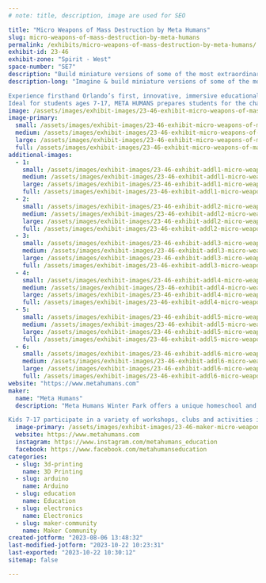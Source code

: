 ```yaml
---
# note: title, description, image are used for SEO

title: "Micro Weapons of Mass Destruction by Meta Humans"
slug: micro-weapons-of-mass-destruction-by-meta-humans
permalink: /exhibits/micro-weapons-of-mass-destruction-by-meta-humans/
exhibit-id: 23-46
exhibit-zone: "Spirit - West"
space-number: "SE7"
description: "Build miniature versions of some of the most extraordinary weapons of the Medieval world. "
description-long: "Imagine & build miniature versions of some of the most extraordinary weapons of the Medieval world. Learn the science of catapults & other weapons perfectly sized for spitball warfare. A fantastic introduction to mechanics, models, and art.

Experience firsthand Orlando’s first, innovative, immersive educational program utilizing STEM, the Arts and Entrepreneurship.
Ideal for students ages 7-17, META HUMANS prepares students for the challenges and opportunities of the 21st century and provides hands-on activities outside a traditional classroom setting."
image: /assets/images/exhibit-images/23-46-exhibit-micro-weapons-of-mass-destruction-by-meta-humans-mwmd2-large.jpg
image-primary: 
  small: /assets/images/exhibit-images/23-46-exhibit-micro-weapons-of-mass-destruction-by-meta-humans-mwmd2-small.jpg
  medium: /assets/images/exhibit-images/23-46-exhibit-micro-weapons-of-mass-destruction-by-meta-humans-mwmd2-medium.jpg
  large: /assets/images/exhibit-images/23-46-exhibit-micro-weapons-of-mass-destruction-by-meta-humans-mwmd2-large.jpg
  full: /assets/images/exhibit-images/23-46-exhibit-micro-weapons-of-mass-destruction-by-meta-humans-mwmd2-full.jpg
additional-images: 
  - 1:
    small: /assets/images/exhibit-images/23-46-exhibit-addl1-micro-weapons-of-mass-destruction-by-meta-humans-screen-shot-2023-08-06-at-1-43-03-pm-small.png
    medium: /assets/images/exhibit-images/23-46-exhibit-addl1-micro-weapons-of-mass-destruction-by-meta-humans-screen-shot-2023-08-06-at-1-43-03-pm-medium.png
    large: /assets/images/exhibit-images/23-46-exhibit-addl1-micro-weapons-of-mass-destruction-by-meta-humans-screen-shot-2023-08-06-at-1-43-03-pm-large.png
    full: /assets/images/exhibit-images/23-46-exhibit-addl1-micro-weapons-of-mass-destruction-by-meta-humans-screen-shot-2023-08-06-at-1-43-03-pm-full.png
  - 2:
    small: /assets/images/exhibit-images/23-46-exhibit-addl2-micro-weapons-of-mass-destruction-by-meta-humans-mwmd1-small.jpg
    medium: /assets/images/exhibit-images/23-46-exhibit-addl2-micro-weapons-of-mass-destruction-by-meta-humans-mwmd1-medium.jpg
    large: /assets/images/exhibit-images/23-46-exhibit-addl2-micro-weapons-of-mass-destruction-by-meta-humans-mwmd1-large.jpg
    full: /assets/images/exhibit-images/23-46-exhibit-addl2-micro-weapons-of-mass-destruction-by-meta-humans-mwmd1-full.jpg
  - 3:
    small: /assets/images/exhibit-images/23-46-exhibit-addl3-micro-weapons-of-mass-destruction-by-meta-humans-44-mwmd2-7211-small.jpg
    medium: /assets/images/exhibit-images/23-46-exhibit-addl3-micro-weapons-of-mass-destruction-by-meta-humans-44-mwmd2-7211-medium.jpg
    large: /assets/images/exhibit-images/23-46-exhibit-addl3-micro-weapons-of-mass-destruction-by-meta-humans-44-mwmd2-7211-large.jpg
    full: /assets/images/exhibit-images/23-46-exhibit-addl3-micro-weapons-of-mass-destruction-by-meta-humans-44-mwmd2-7211-full.jpg
  - 4:
    small: /assets/images/exhibit-images/23-46-exhibit-addl4-micro-weapons-of-mass-destruction-by-meta-humans-mwmd3-small.jpg
    medium: /assets/images/exhibit-images/23-46-exhibit-addl4-micro-weapons-of-mass-destruction-by-meta-humans-mwmd3-medium.jpg
    large: /assets/images/exhibit-images/23-46-exhibit-addl4-micro-weapons-of-mass-destruction-by-meta-humans-mwmd3-large.jpg
    full: /assets/images/exhibit-images/23-46-exhibit-addl4-micro-weapons-of-mass-destruction-by-meta-humans-mwmd3-full.jpg
  - 5:
    small: /assets/images/exhibit-images/23-46-exhibit-addl5-micro-weapons-of-mass-destruction-by-meta-humans-screen-shot-2023-08-06-at-1-43-16-pm-small.png
    medium: /assets/images/exhibit-images/23-46-exhibit-addl5-micro-weapons-of-mass-destruction-by-meta-humans-screen-shot-2023-08-06-at-1-43-16-pm-medium.png
    large: /assets/images/exhibit-images/23-46-exhibit-addl5-micro-weapons-of-mass-destruction-by-meta-humans-screen-shot-2023-08-06-at-1-43-16-pm-large.png
    full: /assets/images/exhibit-images/23-46-exhibit-addl5-micro-weapons-of-mass-destruction-by-meta-humans-screen-shot-2023-08-06-at-1-43-16-pm-full.png
  - 6:
    small: /assets/images/exhibit-images/23-46-exhibit-addl6-micro-weapons-of-mass-destruction-by-meta-humans-screen-shot-2023-08-06-at-1-43-52-pm-small.png
    medium: /assets/images/exhibit-images/23-46-exhibit-addl6-micro-weapons-of-mass-destruction-by-meta-humans-screen-shot-2023-08-06-at-1-43-52-pm-medium.png
    large: /assets/images/exhibit-images/23-46-exhibit-addl6-micro-weapons-of-mass-destruction-by-meta-humans-screen-shot-2023-08-06-at-1-43-52-pm-large.png
    full: /assets/images/exhibit-images/23-46-exhibit-addl6-micro-weapons-of-mass-destruction-by-meta-humans-screen-shot-2023-08-06-at-1-43-52-pm-full.png
website: "https://www.metahumans.com"
maker: 
  name: "Meta Humans"
  description: "Meta Humans Winter Park offers a unique homeschool and after school membership option for families who are interested in helping their children nurture curiosity and inspire innovation to prepare them for the future.

Kids 7-17 participate in a variety of workshops, clubs and activities in technology, science and business: improv, magic, hydroponics, CAD, gaming, financial literacy, arts, hands-on science and more."
  image-primary: /assets/images/exhibit-images/23-46-maker-micro-weapons-of-mass-destruction-by-meta-humans-logo-metahumans-vertical-2019-rgb-transparent-medium.png
  website: https://www.metahumans.com
  instagram: https://www.instagram.com/metahumans_education
  facebook: https://www.facebook.com/metahumanseducation
categories: 
  - slug: 3d-printing
    name: 3D Printing
  - slug: arduino
    name: Arduino
  - slug: education
    name: Education
  - slug: electronics
    name: Electronics
  - slug: maker-community
    name: Maker Community
created-jotform: "2023-08-06 13:48:32"
last-modified-jotform: "2023-10-22 10:23:31"
last-exported: "2023-10-22 10:30:12"
sitemap: false

---
```

